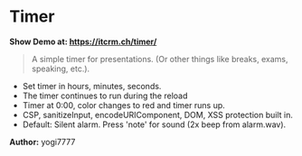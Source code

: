 # Timer
**Show Demo at: https://itcrm.ch/timer/**

> A simple timer for presentations. 
> (Or other things like breaks, exams, speaking, etc.).

- Set timer in hours, minutes, seconds.
- The timer continues to run during the reload
- Timer at 0:00, color changes to red and timer runs up.
- CSP, sanitizeInput, encodeURIComponent, DOM, XSS protection built in.
- Default: Silent alarm. Press 'note' for sound (2x beep from alarm.wav).


**Author:** yogi7777